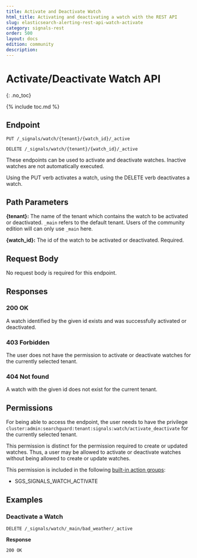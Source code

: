 ```yaml
---
title: Activate and Deactivate Watch
html_title: Activating and deactivating a watch with the REST API
slug: elasticsearch-alerting-rest-api-watch-activate
category: signals-rest
order: 500
layout: docs
edition: community
description: 
---
```


<!--- Copyright 2020 floragunn GmbH -->

# Activate/Deactivate Watch API
{: .no_toc}

{% include toc.md %}


## Endpoint

```
PUT /_signals/watch/{tenant}/{watch_id}/_active
```

```
DELETE /_signals/watch/{tenant}/{watch_id}/_active
```

These endpoints can be used to activate and deactivate watches. Inactive watches are not automatically executed.

Using the PUT verb activates a watch, using the DELETE verb deactivates a watch.

## Path Parameters

**{tenant}:** The name of the tenant which contains the watch to be activated or deactivated. `_main` refers to the default tenant. Users of the community edition will can only use `_main` here.

**{watch_id}:** The id of the watch to be activated or deactivated. Required.

## Request Body

No request body is required for this endpoint.

## Responses

### 200 OK

A watch identified by the given id exists and was successfully activated or deactivated.

### 403 Forbidden

The user does not have the permission to activate or deactivate watches for the currently selected tenant. 

### 404 Not found

A watch with the given id does not exist for the current tenant.


## Permissions

For being able to access the endpoint, the user needs to have the privilege `cluster:admin:searchguard:tenant:signals:watch/activate_deactivate` for the currently selected tenant.

This permission is distinct for the permission required to create or updated watches. Thus, a user may be allowed to activate or deactivate watches without being allowed to create or update watches.

This permission is included in the following [built-in action groups](security_permissions.md):

* SGS\_SIGNALS\_WATCH\_ACTIVATE

## Examples

### Deactivate a Watch 

```
DELETE /_signals/watch/_main/bad_weather/_active
```

**Response**

```
200 OK
``` 

